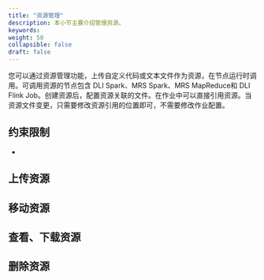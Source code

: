 ```yaml
---
title: "资源管理"
description: 本小节主要介绍管理资源。 
keywords: 
weight: 50
collapsible: false
draft: false
---
```


您可以通过资源管理功能，上传自定义代码或文本文件作为资源，在节点运行时调用。可调用资源的节点包含 DLI Spark、MRS Spark、MRS MapReduce和 DLI Flink Job。创建资源后，配置资源关联的文件。在作业中可以直接引用资源。当资源文件变更，只需要修改资源引用的位置即可，不需要修改作业配置。

## 约束限制

- 

## 上传资源



## 移动资源



## 查看、下载资源



## 删除资源

